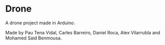 # Drone
A drone project made in Arduino.

Made by Pau Tena Vidal, Carles Barreiro, Daniel Roca, Alex Vilarrubla and Mohamed Said Benmousa.
